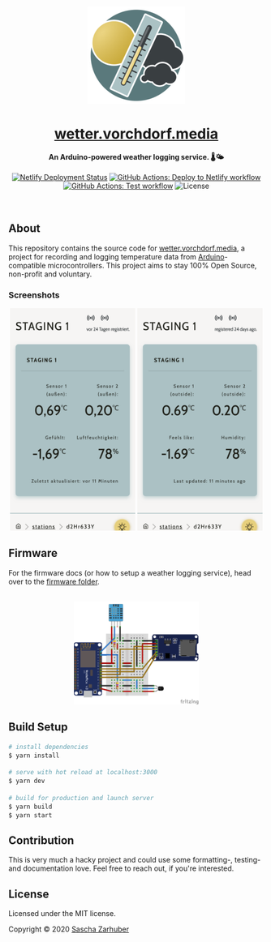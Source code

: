 <div align="center">
  <img src="packages/website/public/icons/rounded-icon-192.png" alt="The icon of Image Compressor" width="192px" />
  <br />
  <h1><a href="https://wetter.vorchdorf.media/" rel="noopener noreferrer">wetter.vorchdorf.media</a></h1>
  <strong>An Arduino-powered weather logging service. 🌡️🌤️</strong>
  <br />
  <br />
  <a href="https://app.netlify.com/sites/wetter-vorchdorf-media/deploys"><img alt="Netlify Deployment Status" src="https://api.netlify.com/api/v1/badges/4d3def6c-c992-4f1c-8a91-5fac84cac030/deploy-status" /></a> <a href="https://github.com/vorchdorf-dot-media/weather/actions/workflows/deploy-to-netlify.yml"><img alt="GitHub Actions: Deploy to Netlify workflow" src="https://github.com/vorchdorf-dot-media/weather/actions/workflows/deploy-to-netlify.yml/badge.svg" /></a> <a href="https://github.com/vorchdorf-dot-media/weather/actions/workflows/build-and-test.yml"><img alt="GitHub Actions: Test workflow" src="https://github.com/vorchdorf-dot-media/weather/actions/workflows/build-and-test.yml/badge.svg" /></a> <img alt="License" src="https://img.shields.io/github/license/vorchdorf-dot-media/weather"> 
  <br />
  <br />
  <br />
</div>

## About

This repository contains the source code for [wetter.vorchdorf.media](https://wetter.vorchdorf.media), a project for recording and logging temperature data from [Arduino](https://www.arduino.cc/)-compatible microcontrollers. This project aims to stay 100% Open Source, non-profit and voluntary.

### Screenshots

<div align="center">
  <img src="packages/website/public/screenshots/station-de.png" alt="A screenshot showing the german version of a station page" width="49%" />
  <img src="packages/website/public/screenshots/station-en.png" alt="A screenshot showing the english version of a station page" width="49%" />
</div>

## Firmware

For the firmware docs (or how to setup a weather logging service), head over to the [firmware folder](firmware).

<div align="center">
  <br />
  <img src="firmware/wiring_sketch.png" alt="A screenshot showing the german version of a station page" width="49%" />
</div>

## Build Setup

```bash
# install dependencies
$ yarn install

# serve with hot reload at localhost:3000
$ yarn dev

# build for production and launch server
$ yarn build
$ yarn start
```

## Contribution

This is very much a hacky project and could use some formatting-, testing- and documentation love. Feel free to reach out, if you're interested.

## License

Licensed under the MIT license.

Copyright ©️ 2020 [Sascha Zarhuber](https://sascha.work)
